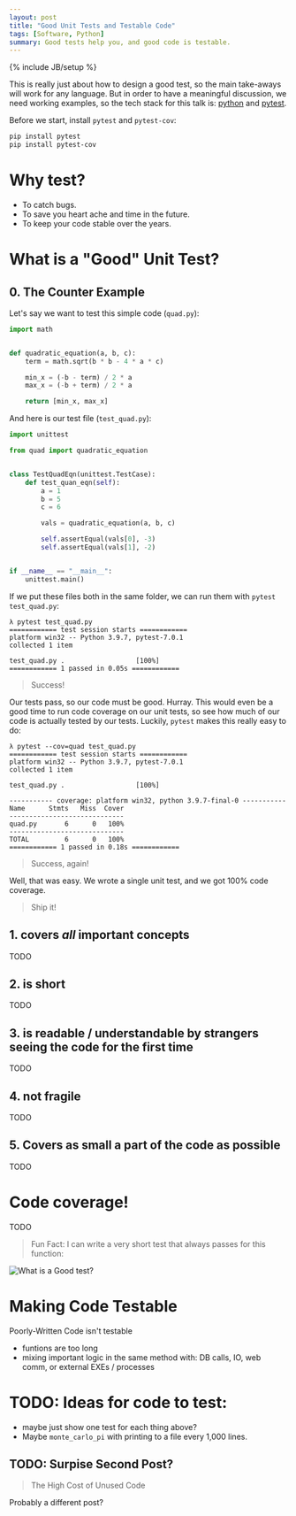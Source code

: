 ```yaml
---
layout: post
title: "Good Unit Tests and Testable Code"
tags: [Software, Python]
summary: Good tests help you, and good code is testable.
---
```

{% include JB/setup %}

This is really just about how to design a good test, so the main take-aways will work for any language. But in order to have a meaningful discussion, we need working examples, so the tech stack for this talk is: [python]([https://pythongeeks.org/python-unit-testing/](https://github.com/john-science/python_for_scientists/blob/main/classes/17_testing_projects/lecture_17.md)) and [pytest](https://docs.pytest.org/en/7.2.x/how-to/usage.html).

Before we start, install `pytest` and `pytest-cov`:

```bash
pip install pytest
pip install pytest-cov
```


# Why test?

* To catch bugs.
* To save you heart ache and time in the future.
* To keep your code stable over the years.


# What is a "Good" Unit Test?

## 0. The Counter Example

Let's say we want to test this simple code (`quad.py`):

```python
import math


def quadratic_equation(a, b, c):
    term = math.sqrt(b * b - 4 * a * c)

    min_x = (-b - term) / 2 * a
    max_x = (-b + term) / 2 * a

    return [min_x, max_x]
```

And here is our test file (`test_quad.py`):

```python
import unittest

from quad import quadratic_equation


class TestQuadEqn(unittest.TestCase):
    def test_quan_eqn(self):
        a = 1
        b = 5
        c = 6

        vals = quadratic_equation(a, b, c)

        self.assertEqual(vals[0], -3)
        self.assertEqual(vals[1], -2)


if __name__ == "__main__":
    unittest.main()
```

If we put these files both in the same folder, we can run them with `pytest test_quad.py`:

```
λ pytest test_quad.py
============ test session starts ============ 
platform win32 -- Python 3.9.7, pytest-7.0.1
collected 1 item

test_quad.py .                  [100%]
============ 1 passed in 0.05s ============
```

> Success!

Our tests pass, so our code must be good. Hurray.  This would even be a good time to run code coverage on our unit tests, so see how much of our code is actually tested by our tests. Luckily, `pytest` makes this really easy to do:

```
λ pytest --cov=quad test_quad.py
============ test session starts ============
platform win32 -- Python 3.9.7, pytest-7.0.1
collected 1 item

test_quad.py .                  [100%]

----------- coverage: platform win32, python 3.9.7-final-0 -----------
Name      Stmts   Miss  Cover
-----------------------------
quad.py       6      0   100%
-----------------------------
TOTAL         6      0   100%
============ 1 passed in 0.18s ============
```

> Success, again!

Well, that was easy. We wrote a single unit test, and we got 100% code coverage.

> Ship it!


## 1. covers _all_ important concepts

TODO

## 2. is short

TODO

## 3. is readable / understandable by strangers seeing the code for the first time

TODO

## 4. not fragile

TODO

## 5. Covers as small a part of the code as possible

TODO



# Code coverage!

TODO

> Fun Fact: I can write a very short test that always passes for this function:

<img src="https://imgs.xkcd.com/comics/random_number.png" alt="What is a Good test?">


# Making Code Testable

Poorly-Written Code isn't testable

* funtions are too long
* mixing important logic in the same method with: DB calls, IO, web comm, or external EXEs / processes


# TODO: Ideas for code to test:

* maybe just show one test for each thing above?
* Maybe `monte_carlo_pi` with printing to a file every 1,000 lines.


## TODO: Surpise Second Post? 

> The High Cost of Unused Code

Probably a different post?
